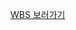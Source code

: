 [WBS 보러가기](https://docs.google.com/spreadsheets/d/1HTeni3zLxPC9vwV6FEd3VO9Y3qnd6hmDhQHRKVnLhX4/edit?gid=503145273#gid=503145273)
